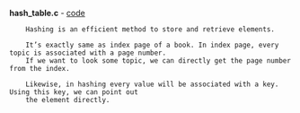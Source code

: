 **hash_table.c** - <a href = "https://github.com/abinashprabakar/Advanced-C/blob/main/DSA/searching_techniques/hash_table.c">code</a>

		Hashing is an efficient method to store and retrieve elements.

		It’s exactly same as index page of a book. In index page, every topic is associated with a page number.
		If we want to look some topic, we can directly get the page number from the index.

		Likewise, in hashing every value will be associated with a key. Using this key, we can point out 
		the element directly.

